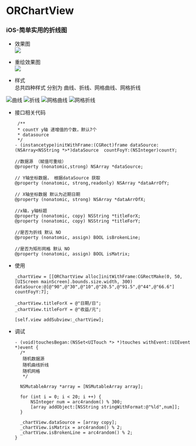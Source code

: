 # ORChartView
### iOS-简单实用的折线图

* 效果图   
![](https://github.com/SunriseOYR/ORChartView/blob/master/gif/002.gif?raw=false)

* 重绘效果图   
![](https://github.com/SunriseOYR/ORChartView/blob/master/gif/003.gif?raw=false)

* 样式  
总共四种样式 分别为 曲线、折线、网格曲线、网格折线  

![曲线](https://github.com/SunriseOYR/ORChartView/blob/master/gif/001.png?raw=false)
![折线](https://github.com/SunriseOYR/ORChartView/blob/master/gif/002.png?raw=false)
![网格曲线](https://github.com/SunriseOYR/ORChartView/blob/master/gif/003.png?raw=false)
![网格折线](https://github.com/SunriseOYR/ORChartView/blob/master/gif/004.png?raw=false)

* 接口相关代码

       /**
       * countY y轴 递增值的个数，默认7个
       * datasource
       */
      - (instancetype)initWithFrame:(CGRect)frame dataSource:(NSArray<NSString *>*)dataSource  countFoyY:(NSInteger)countY;

      //数据源 （赋值可重绘）
      @property (nonatomic,strong) NSArray *dataSource;

      // Y轴坐标数据， 根据dataSource 获取
      @property (nonatomic, strong,readonly) NSArray *dataArrOfY;

      // X轴坐标数据 默认为近期日期
      @property (nonatomic, strong) NSArray *dataArrOfX;

      //x轴，y轴标题
      @property (nonatomic, copy) NSString *titleForX;
      @property (nonatomic, copy) NSString *titleForY;

      //是否为折线 默认 NO
      @property (nonatomic, assign) BOOL isBrokenLine;

      //是否为矩形网格 默认 NO
      @property (nonatomic, assign) BOOL isMatrix;


* 使用 
    
      _chartView = [[ORChartView alloc]initWithFrame:CGRectMake(0, 50, [UIScreen mainScreen].bounds.size.width, 300) dataSource:@[@"90",@"30",@"10",@"20.5",@"91.5",@"44",@"66.6"] countFoyY:7];

      _chartView.titleForX = @"日期/日";
      _chartView.titleForY = @"收益/元";
    
      [self.view addSubview:_chartView];

* 调试  

      - (void)touchesBegan:(NSSet<UITouch *> *)touches withEvent:(UIEvent *)event {
        /*
         随机数据源
         随机曲线折线
         随机网格
         */
         
        NSMutableArray *array = [NSMutableArray array];
    
        for (int i = 0; i < 20; i ++) {
            NSInteger num = arc4random() % 300;
            [array addObject:[NSString stringWithFormat:@"%ld",num]];
        }
        
        _chartView.dataSource = [array copy];
        _chartView.isMatrix = arc4random() % 2;
        _chartView.isBrokenLine = arc4random() % 2;
      }


